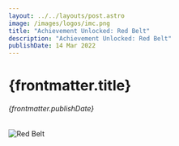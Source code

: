 ```yaml
---
layout: ../../layouts/post.astro
image: /images/logos/imc.png
title: "Achievement Unlocked: Red Belt"
description: "Achievement Unlocked: Red Belt"
publishDate: 14 Mar 2022
---
```


# {frontmatter.title}

###### {frontmatter.publishDate}

![Red Belt](/images/red-belt.jpg "Red Belt")
